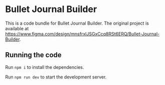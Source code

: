 
  # Bullet Journal Builder

  This is a code bundle for Bullet Journal Builder. The original project is available at https://www.figma.com/design/mnsfrxlJSGxCcq8RSt6ERQ/Bullet-Journal-Builder.

  ## Running the code

  Run `npm i` to install the dependencies.

  Run `npm run dev` to start the development server.
  